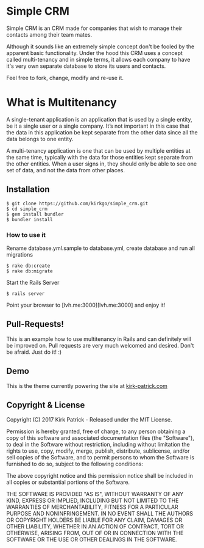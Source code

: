 # Simple CRM # 

Simple CRM is an CRM made for companies that wish to manage their contacts among their team mates.

Although it sounds like an extremely simple concept don't be fooled by the apparent basic functionality. Under the hood this CRM uses a concept called multi-tenancy and in simple terms, it allows each company to have it's very own separate database to store its users and contacts.

Feel free to fork, change, modify and re-use it.

# What is Multitenancy #

A single-tenant application is an application that is used by a single entity, be it a single user or a single company. It’s not important in this case that the data in this application be kept separate from the other data since all the data belongs to one entity.

A multi-tenancy application is one that can be used by multiple entities at the same time, typically with the data for those entities kept separate from the other entities. When a user signs in, they should only be able to see one set of data, and not the data from other places.

## Installation ##

````
$ git clone https://github.com/kirkgo/simple_crm.git
$ cd simple_crm
$ gem install bundler
$ bundler install
````

### How to use it ###

Rename database.yml.sample to database.yml, create database and run all migrations

````
$ rake db:create
$ rake db:migrate
````

Start the Rails Server

````
$ rails server
````

Point your browser to [lvh.me:3000][lvh.me:3000] and enjoy it! 

## Pull-Requests! ##

This is an example how to use multitenancy in Rails and can definitely will be improved on. Pull requests are very much welcomed and desired. Don't be afraid. Just do it! :)

## Demo ##

This is the theme currently powering the site at [kirk-patrick.com](http://kirk-patrick.com)

## Copyright & License ##

Copyright (C) 2017 Kirk Patrick - Released under the MIT License.

Permission is hereby granted, free of charge, to any person obtaining a copy of this software and associated documentation files (the "Software"), to deal in the Software without restriction, including without limitation the rights to use, copy, modify, merge, publish, distribute, sublicense, and/or sell copies of the Software, and to permit persons to whom the Software is furnished to do so, subject to the following conditions:

The above copyright notice and this permission notice shall be included in all copies or substantial portions of the Software.

THE SOFTWARE IS PROVIDED "AS IS", WITHOUT WARRANTY OF ANY KIND, EXPRESS OR IMPLIED, INCLUDING BUT NOT LIMITED TO THE WARRANTIES OF MERCHANTABILITY, FITNESS FOR A PARTICULAR PURPOSE AND
NONINFRINGEMENT. IN NO EVENT SHALL THE AUTHORS OR COPYRIGHT HOLDERS BE LIABLE FOR ANY CLAIM, DAMAGES OR OTHER LIABILITY, WHETHER IN AN ACTION OF CONTRACT, TORT OR OTHERWISE, ARISING FROM, OUT OF OR IN CONNECTION WITH THE SOFTWARE OR THE USE OR OTHER DEALINGS IN THE SOFTWARE.
